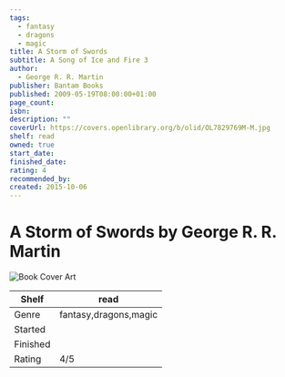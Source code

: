 ```yaml
---
tags:
  - fantasy
  - dragons
  - magic
title: A Storm of Swords
subtitle: A Song of Ice and Fire 3
author:
  - George R. R. Martin
publisher: Bantam Books
published: 2009-05-19T08:00:00+01:00
page_count: 
isbn: 
description: ""
coverUrl: https://covers.openlibrary.org/b/olid/OL7829769M-M.jpg
shelf: read
owned: true
start_date: 
finished_date: 
rating: 4
recommended_by: 
created: 2015-10-06
---
```


# A Storm of Swords by George R. R. Martin

![Book Cover Art](https://covers.openlibrary.org/b/olid/OL7829769M-M.jpg)

| Shelf | read |
| --- | --- |
| Genre | fantasy,dragons,magic |
| Started |  |
| Finished |  |
| Rating | 4/5 |

